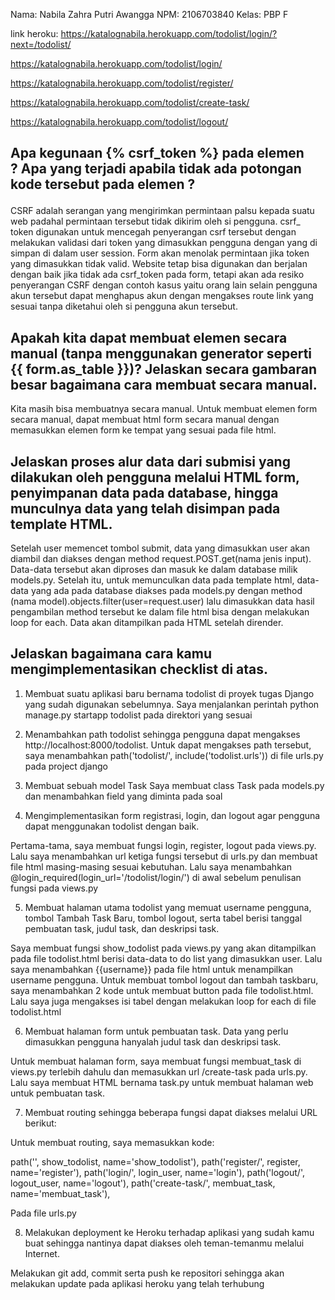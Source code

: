 Nama: Nabila Zahra Putri Awangga
NPM: 2106703840
Kelas: PBP F

link heroku:
https://katalognabila.herokuapp.com/todolist/login/?next=/todolist/

https://katalognabila.herokuapp.com/todolist/login/

https://katalognabila.herokuapp.com/todolist/register/

https://katalognabila.herokuapp.com/todolist/create-task/

https://katalognabila.herokuapp.com/todolist/logout/

## Apa kegunaan {% csrf_token %} pada elemen <form>? Apa yang terjadi apabila tidak ada potongan kode tersebut pada elemen <form>?
CSRF adalah serangan yang mengirimkan permintaan palsu kepada suatu web padahal permintaan tersebut tidak dikirim oleh si pengguna. csrf_ token digunakan untuk mencegah penyerangan csrf tersebut dengan melakukan validasi dari token yang dimasukkan pengguna dengan yang di simpan di dalam user session. Form akan menolak permintaan jika token yang dimasukkan tidak valid. Website tetap bisa digunakan dan berjalan dengan baik jika tidak ada csrf_token pada form, tetapi akan ada resiko penyerangan CSRF dengan contoh kasus yaitu orang lain selain pengguna akun tersebut dapat menghapus akun dengan mengakses route link yang sesuai tanpa diketahui oleh si pengguna akun tersebut.

## Apakah kita dapat membuat elemen <form> secara manual (tanpa menggunakan generator seperti {{ form.as_table }})? Jelaskan secara gambaran besar bagaimana cara membuat <form> secara manual.

Kita masih bisa membuatnya secara manual. Untuk membuat elemen form secara manual, dapat  membuat html form secara manual dengan memasukkan elemen form ke tempat yang sesuai pada file html. 

##  Jelaskan proses alur data dari submisi yang dilakukan oleh pengguna melalui HTML form, penyimpanan data pada database, hingga munculnya data yang telah disimpan pada template HTML.
Setelah user memencet tombol submit, data yang dimasukkan user akan diambil dan diakses dengan method request.POST.get(nama jenis input). Data-data tersebut akan diproses dan masuk ke dalam database milik models.py. Setelah itu, untuk memunculkan data pada template html, data-data yang ada pada database diakses pada models.py dengan method (nama model).objects.filter(user=request.user) lalu dimasukkan data hasil pengambilan method tersebut ke dalam file html bisa dengan melakukan loop for each. Data akan ditampilkan pada HTML setelah dirender.

## Jelaskan bagaimana cara kamu mengimplementasikan checklist di atas.
1.  Membuat suatu aplikasi baru bernama todolist di proyek tugas Django yang sudah digunakan sebelumnya.
Saya menjalankan perintah python manage.py startapp todolist pada direktori yang sesuai

2. Menambahkan path todolist sehingga pengguna dapat mengakses http://localhost:8000/todolist.
Untuk dapat mengakses path tersebut, saya menambahkan path('todolist/', include('todolist.urls')) di file urls.py pada project django

3.  Membuat sebuah model Task 
Saya membuat class Task pada models.py dan menambahkan field yang diminta pada soal

4. Mengimplementasikan form registrasi, login, dan logout agar pengguna dapat menggunakan todolist dengan baik.

Pertama-tama, saya membuat fungsi login, register, logout pada views.py. Lalu saya menambahkan url ketiga fungsi tersebut di urls.py dan membuat file html masing-masing sesuai kebutuhan. Lalu saya menambahkan @login_required(login_url='/todolist/login/') di awal sebelum penulisan fungsi pada views.py

5.  Membuat halaman utama todolist yang memuat username pengguna, tombol Tambah Task Baru, tombol logout, serta tabel berisi tanggal pembuatan task, judul task, dan deskripsi task.

Saya membuat fungsi show_todolist pada views.py yang akan ditampilkan pada file todolist.html berisi data-data to do list yang dimasukkan user. Lalu saya menambahkan {{username}} pada file html untuk menampilkan username pengguna. Untuk membuat tombol logout dan tambah taskbaru, saya menambahkan 2 kode untuk membuat button pada file todolist.html. Lalu saya juga mengakses isi tabel dengan melakukan loop for each di file todolist.html

6.  Membuat halaman form untuk pembuatan task. Data yang perlu dimasukkan pengguna hanyalah judul task dan deskripsi task.

Untuk membuat halaman form, saya membuat fungsi membuat_task di views.py terlebih dahulu dan memasukkan url /create-task pada urls.py. Lalu saya membuat HTML bernama task.py untuk membuat halaman web untuk pembuatan task.

7.  Membuat routing sehingga beberapa fungsi dapat diakses melalui URL berikut:

Untuk membuat routing, saya memasukkan kode:

path('', show_todolist, name='show_todolist'),
path('register/', register, name='register'),
path('login/', login_user, name='login'),
path('logout/', logout_user, name='logout'),
path('create-task/', membuat_task, name='membuat_task'),

Pada file urls.py

8.  Melakukan deployment ke Heroku terhadap aplikasi yang sudah kamu buat sehingga nantinya dapat diakses oleh teman-temanmu melalui Internet.

Melakukan git add, commit serta push ke repositori sehingga akan melakukan update pada aplikasi heroku yang telah terhubung
